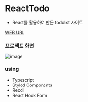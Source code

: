 # ReactTodo

- React를 활용하여 만든 todolist 사이트

[WEB URL](https://yurim-hgr.github.io/reactTodo)

### 프로젝트 화면

![image](https://user-images.githubusercontent.com/51738855/173884137-9eb09aad-ec59-47d3-ada6-497379652447.png)

### using

- Typescript
- Styled Components
- Recoil
- React Hook Form
